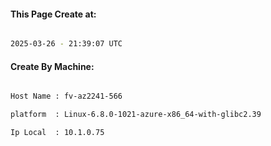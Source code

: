 
   
#### This Page Create at:

```bash

2025-03-26 - 21:39:07 UTC

```

#### Create By Machine:

```bash

Host Name : fv-az2241-566

platform  : Linux-6.8.0-1021-azure-x86_64-with-glibc2.39

Ip Local  : 10.1.0.75

```

